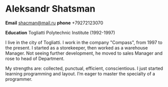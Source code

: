 # Aleksandr Shatsman
**Email**     shacman@mail.ru
**phone**    +79272123070

**Education**   Togliatti Polytechnic Institute (1992-1997)

I live in the city of Togliatti.
I work in the company "Compass", from 1997 to the present.
I started as a storekeeper, then worked as a warehouse Manager.
Not seeing further development, he moved to sales Manager and rose to head of Department.

My strengths are: collected, punctual, efficient, conscientious.
I just started learning programming and layout.
I’m eager to master the specialty of a programmer.

